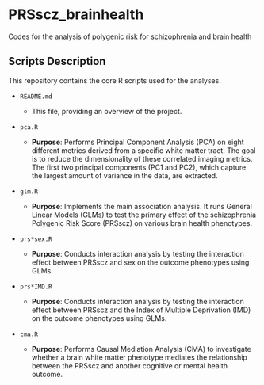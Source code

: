 # PRSscz_brainhealth

Codes for the analysis of polygenic risk for schizophrenia and brain health

## Scripts Description

This repository contains the core R scripts used for the analyses.

*   `README.md`
    *   This file, providing an overview of the project.

*   `pca.R`
    *   **Purpose**: Performs Principal Component Analysis (PCA) on eight different metrics derived from a specific white matter tract. The goal is to reduce the dimensionality of these correlated imaging metrics. The first two principal components (PC1 and PC2), which capture the largest amount of variance in the data, are extracted.

*   `glm.R`
    *   **Purpose**: Implements the main association analysis. It runs General Linear Models (GLMs) to test the primary effect of the schizophrenia Polygenic Risk Score (PRSscz) on various brain health phenotypes.

*   `prs*sex.R`
    *   **Purpose**: Conducts interaction analysis by testing the interaction effect between PRSscz and sex on the outcome phenotypes using GLMs.

*   `prs*IMD.R`
    *   **Purpose**: Conducts interaction analysis by testing the interaction effect between PRSscz and the Index of Multiple Deprivation (IMD) on the outcome phenotypes using GLMs.

*   `cma.R`
    *   **Purpose**: Performs Causal Mediation Analysis (CMA) to investigate whether a brain white matter phenotype mediates the relationship between the PRSscz and another cognitive or mental health outcome.
